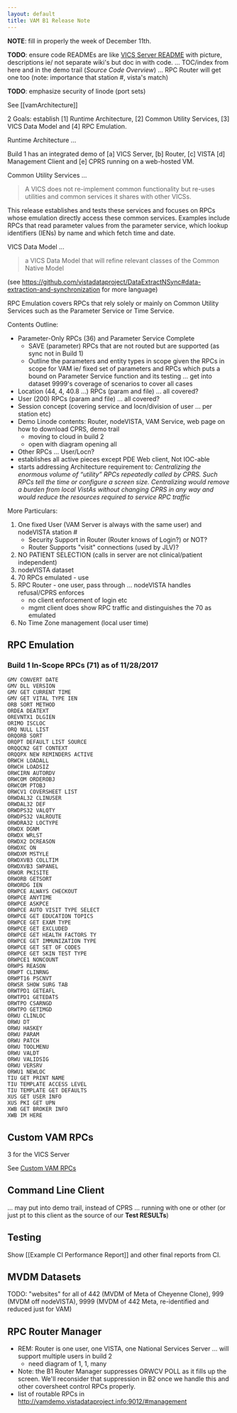 ```yaml
---
layout: default
title: VAM B1 Release Note
---
```


__NOTE__: fill in properly the week of December 11th.

__TODO__: ensure code READMEs are like [VICS Server README](https://github.com/vistadataproject/VICSServer/tree/master/emulation/server#management-rpcs) with picture, descriptions ie/ not separate wiki's but doc in with code. ... TOC/index from here and in the demo trail (_Source Code Overview_) ... RPC Router will get one too (note: importance that station #, vista's match)

__TODO__: emphasize security of linode (port sets)

See [[vamArchitecture]]

2 Goals: establish [1] Runtime Architecture, [2] Common Utility Services, [3] VICS Data Model and [4] RPC Emulation.

Runtime Architecture ...

Build 1 has an integrated demo of [a] VICS Server, [b] Router, [c] VISTA [d] Management Client and [e] CPRS running on a web-hosted VM. 

Common Utility Services ... 

> A VICS does not re-implement common functionality but re-uses utilities and common services it shares with other VICSs.

This release establishes and tests these services and focuses on RPCs whose emulation directly access these common services. Examples include RPCs that read parameter values from the parameter service, which lookup identifiers (IENs) by name and which fetch time and date.

VICS Data Model ...

> a VICS Data Model that will refine relevant classes of the Common Native Model

(see https://github.com/vistadataproject/DataExtractNSync#data-extraction-and-synchronization for more language)

RPC Emulation covers RPCs that rely solely or mainly on Common Utility Services such as the Parameter Service or Time Service.

Contents Outline:
  * Parameter-Only RPCs (36) and Parameter Service Complete 
    * SAVE (parameter) RPCs that are not routed but are supported (as sync not in Build 1)
    * Outline the parameters and entity types in scope given the RPCs in scope for VAM ie/ fixed set of parameters and RPCs which puts a bound on Parameter Service function and its testing ... get into dataset 9999's coverage of scenarios to cover all cases
  * Location (44, 4, 40.8 ...) RPCs (param and file) ... all covered?
  * User (200) RPCs (param and file) ... all covered?
  * Session concept (covering service and locn/division of user ... per station etc)
  * Demo Linode contents: Router, nodeVISTA, VAM Service, web page on how to download CPRS, demo trail
    * moving to cloud in build 2
    * open with diagram opening all
  * Other RPCs ... User/Locn?
  * establishes all active pieces except PDE Web client, Not IOC-able
  * starts addressing Architecture requirement to: _Centralizing the enormous volume of “utility” RPCs repeatedly called by CPRS. Such RPCs tell the time or configure a screen size. Centralizing would remove a burden from local VistAs without changing CPRS in any way and would reduce the resources required to service RPC traffic_

More Particulars:
  1. One fixed User (VAM Server is always with the same user) and nodeVISTA station #
     * Security Support in Router (Router knows of Login?) or NOT? 
     * Router Supports "visit" connections (used by JLV)?
  2. NO PATIENT SELECTION (calls in server are not clinical/patient independent)
  3. nodeVISTA dataset
  4. 70 RPCs emulated - use 
  5. RPC Router - one user, pass through ... nodeVISTA handles refusal/CPRS enforces
     * no client enforcement of login etc
     * mgmt client does show RPC traffic and distinguishes the 70 as emulated
  6. No Time Zone management (local user time)

## RPC Emulation

### Build 1 In-Scope RPCs (71) as of 11/28/2017
```
GMV CONVERT DATE
GMV DLL VERSION
GMV GET CURRENT TIME
GMV GET VITAL TYPE IEN
ORB SORT METHOD
ORDEA DEATEXT
OREVNTX1 DLGIEN
ORIMO ISCLOC
ORQ NULL LIST
ORQORB SORT
ORQPT DEFAULT LIST SOURCE
ORQQCN2 GET CONTEXT
ORQQPX NEW REMINDERS ACTIVE
ORWCH LOADALL
ORWCH LOADSIZ
ORWCIRN AUTORDV
ORWCOM ORDEROBJ
ORWCOM PTOBJ
ORWCV1 COVERSHEET LIST
ORWDAL32 CLINUSER
ORWDAL32 DEF
ORWDPS32 VALQTY
ORWDPS32 VALROUTE
ORWDRA32 LOCTYPE
ORWDX DGNM
ORWDX WRLST
ORWDX2 DCREASON
ORWDXC ON
ORWDXM MSTYLE
ORWDXVB3 COLLTIM
ORWDXVB3 SWPANEL
ORWOR PKISITE
ORWORB GETSORT
ORWORDG IEN
ORWPCE ALWAYS CHECKOUT
ORWPCE ANYTIME
ORWPCE ASKPCE
ORWPCE AUTO VISIT TYPE SELECT
ORWPCE GET EDUCATION TOPICS
ORWPCE GET EXAM TYPE
ORWPCE GET EXCLUDED
ORWPCE GET HEALTH FACTORS TY
ORWPCE GET IMMUNIZATION TYPE
ORWPCE GET SET OF CODES
ORWPCE GET SKIN TEST TYPE
ORWPCE1 NONCOUNT
ORWPS REASON
ORWPT CLINRNG
ORWPT16 PSCNVT
ORWSR SHOW SURG TAB
ORWTPD1 GETEAFL
ORWTPD1 GETEDATS
ORWTPO CSARNGD
ORWTPO GETIMGD
ORWU CLINLOC
ORWU DT
ORWU HASKEY
ORWU PARAM
ORWU PATCH
ORWU TOOLMENU
ORWU VALDT
ORWU VALIDSIG
ORWU VERSRV
ORWU1 NEWLOC
TIU GET PRINT NAME
TIU TEMPLATE ACCESS LEVEL
TIU TEMPLATE GET DEFAULTS
XUS GET USER INFO
XUS PKI GET UPN
XWB GET BROKER INFO
XWB IM HERE
```

## Custom VAM RPCs

3 for the VICS Server

See [Custom VAM RPCs](https://github.com/vistadataproject/VICSServer/tree/master/emulation/server#management-rpcs)

## Command Line Client

... may put into demo trail, instead of CPRS ... running with one or other (or just pt to this client as the source of our __Test RESULTs__)

## Testing

Show [[Example CI Performance Report]] and other final reports from CI.

## MVDM Datasets

TODO: "websites" for all of 442 (MVDM of Meta of Cheyenne Clone), 999 (MVDM off nodeVISTA), 9999 (MVDM of 442 Meta, re-identified and reduced just for VAM)

## RPC Router Manager

  * REM: Router is one user, one VISTA, one National Services Server ... will support multiple users in build 2
    * need diagram of 1, 1, many
  * Note: the B1 Router Manager suppresses ORWCV POLL as it fills up the screen. We'll reconsider that suppression in B2 once we handle this and other coversheet control RPCs properly.
  * list of routable RPCs in http://vamdemo.vistadataproject.info:9012/#management
